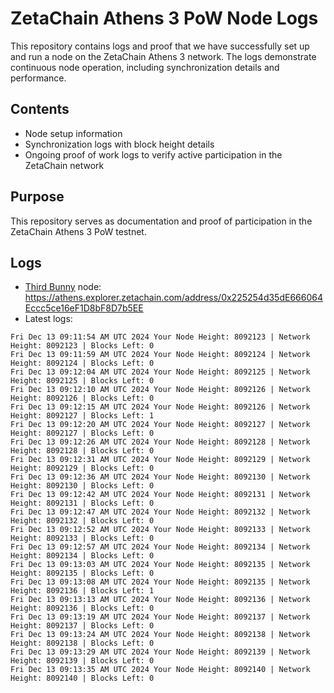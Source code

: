 # ZetaChain Athens 3 PoW Node Logs
This repository contains logs and proof that we have successfully set up and run a node on the ZetaChain Athens 3 network. The logs demonstrate continuous node operation, including synchronization details and performance.

## Contents
- Node setup information
- Synchronization logs with block height details
- Ongoing proof of work logs to verify active participation in the ZetaChain network

## Purpose
This repository serves as documentation and proof of participation in the ZetaChain Athens 3 PoW testnet.

## Logs

- [Third Bunny](https://thirdbunny.xyz/) node: https://athens.explorer.zetachain.com/address/0x225254d35dE666064Eccc5ce16eF1D8bF8D7b5EE
- Latest logs:
```
Fri Dec 13 09:11:54 AM UTC 2024 Your Node Height: 8092123 | Network Height: 8092123 | Blocks Left: 0
Fri Dec 13 09:11:59 AM UTC 2024 Your Node Height: 8092124 | Network Height: 8092124 | Blocks Left: 0
Fri Dec 13 09:12:04 AM UTC 2024 Your Node Height: 8092125 | Network Height: 8092125 | Blocks Left: 0
Fri Dec 13 09:12:10 AM UTC 2024 Your Node Height: 8092126 | Network Height: 8092126 | Blocks Left: 0
Fri Dec 13 09:12:15 AM UTC 2024 Your Node Height: 8092126 | Network Height: 8092127 | Blocks Left: 1
Fri Dec 13 09:12:20 AM UTC 2024 Your Node Height: 8092127 | Network Height: 8092127 | Blocks Left: 0
Fri Dec 13 09:12:26 AM UTC 2024 Your Node Height: 8092128 | Network Height: 8092128 | Blocks Left: 0
Fri Dec 13 09:12:31 AM UTC 2024 Your Node Height: 8092129 | Network Height: 8092129 | Blocks Left: 0
Fri Dec 13 09:12:36 AM UTC 2024 Your Node Height: 8092130 | Network Height: 8092130 | Blocks Left: 0
Fri Dec 13 09:12:42 AM UTC 2024 Your Node Height: 8092131 | Network Height: 8092131 | Blocks Left: 0
Fri Dec 13 09:12:47 AM UTC 2024 Your Node Height: 8092132 | Network Height: 8092132 | Blocks Left: 0
Fri Dec 13 09:12:52 AM UTC 2024 Your Node Height: 8092133 | Network Height: 8092133 | Blocks Left: 0
Fri Dec 13 09:12:57 AM UTC 2024 Your Node Height: 8092134 | Network Height: 8092134 | Blocks Left: 0
Fri Dec 13 09:13:03 AM UTC 2024 Your Node Height: 8092135 | Network Height: 8092135 | Blocks Left: 0
Fri Dec 13 09:13:08 AM UTC 2024 Your Node Height: 8092135 | Network Height: 8092136 | Blocks Left: 1
Fri Dec 13 09:13:13 AM UTC 2024 Your Node Height: 8092136 | Network Height: 8092136 | Blocks Left: 0
Fri Dec 13 09:13:19 AM UTC 2024 Your Node Height: 8092137 | Network Height: 8092137 | Blocks Left: 0
Fri Dec 13 09:13:24 AM UTC 2024 Your Node Height: 8092138 | Network Height: 8092138 | Blocks Left: 0
Fri Dec 13 09:13:29 AM UTC 2024 Your Node Height: 8092139 | Network Height: 8092139 | Blocks Left: 0
Fri Dec 13 09:13:35 AM UTC 2024 Your Node Height: 8092140 | Network Height: 8092140 | Blocks Left: 0
```
